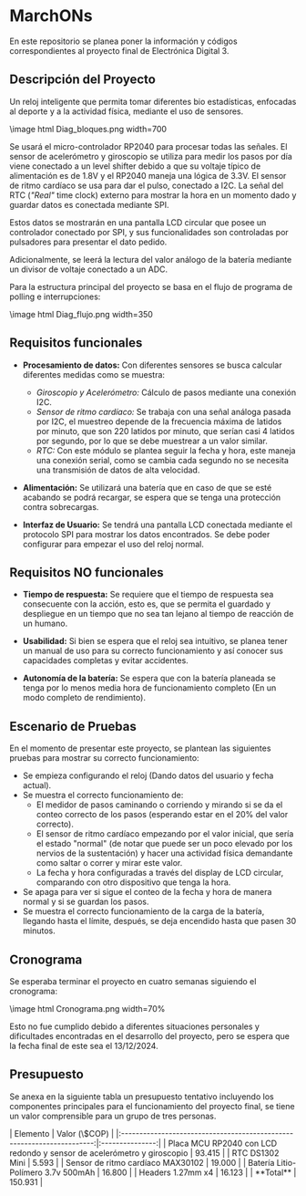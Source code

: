# MarchONs

En este repositorio se planea poner la información y códigos correspondientes al proyecto final de Electrónica Digital 3.

## Descripción del Proyecto

Un reloj inteligente que permita tomar diferentes bio estadísticas, enfocadas al deporte y a la actividad física, mediante el uso de sensores.

\image html Diag_bloques.png width=700

Se usará el micro-controlador RP2040 para procesar todas las señales. El sensor de acelerómetro y giroscopio se utiliza para medir los pasos por día viene conectado a un level shifter debido a que su voltaje típico de alimentación es de 1.8V y el RP2040 maneja una lógica de 3.3V. El sensor de ritmo cardíaco se usa para dar el pulso, conectado a I2C. La señal del RTC (*"Real"* time clock) externo para mostrar la hora en un momento dado y guardar datos es conectada mediante SPI.

Estos datos se mostrarán en una pantalla LCD circular que posee un controlador conectado por SPI, y sus funcionalidades son controladas por pulsadores para presentar el dato pedido.

Adicionalmente, se leerá la lectura del valor análogo de la batería mediante un divisor de voltaje conectado a un ADC.

Para la estructura principal del proyecto se basa en el flujo de programa de polling e interrupciones:

\image html Diag_flujo.png width=350



## Requisitos funcionales

- **Procesamiento de datos:** Con diferentes sensores se busca calcular diferentes medidas como se muestra:
  - *Giroscopio y Acelerómetro:* Cálculo de pasos mediante una conexión I2C.
  - *Sensor de ritmo cardíaco:* Se trabaja con una señal análoga pasada por I2C, el muestreo depende de la frecuencia máxima de latidos por minuto, que son 220 latidos por minuto, que serían casi 4 latidos por segundo, por lo que se debe muestrear a un valor similar.
  - *RTC:* Con este módulo se plantea seguir la fecha y hora, este maneja una conexión serial, como se cambia cada segundo no se necesita una transmisión de datos de alta velocidad.

- **Alimentación:** Se utilizará una batería que en caso de que se esté acabando se podrá recargar, se espera que se tenga una protección contra sobrecargas.

- **Interfaz de Usuario:** Se tendrá una pantalla LCD conectada mediante el protocolo SPI para mostrar los datos encontrados. Se debe poder configurar para empezar el uso del reloj normal.

## Requisitos NO funcionales

- **Tiempo de respuesta:** Se requiere que el tiempo de respuesta sea consecuente con la acción, esto es, que se permita el guardado y despliegue en un tiempo que no sea tan lejano al tiempo de reacción de un humano.
  
- **Usabilidad:** Si bien se espera que el reloj sea intuitivo, se planea tener un manual de uso para su correcto funcionamiento y así conocer sus capacidades completas y evitar accidentes.
  
- **Autonomía de la batería:** Se espera que con la batería planeada se tenga por lo menos media hora de funcionamiento completo (En un modo completo de rendimiento).

## Escenario de Pruebas

En el momento de presentar este proyecto, se plantean las siguientes pruebas para mostrar su correcto funcionamiento:

- Se empieza configurando el reloj (Dando datos del usuario y fecha actual).
- Se muestra el correcto funcionamiento de:
  - El medidor de pasos caminando o corriendo y mirando si se da el conteo correcto de los pasos (esperando estar en el 20% del valor correcto).
  - El sensor de ritmo cardíaco empezando por el valor inicial, que sería el estado "normal" (de notar que puede ser un poco elevado por los nervios de la sustentación) y hacer una actividad física demandante como saltar o correr y mirar este valor.
  - La fecha y hora configuradas a través del display de LCD circular, comparando con otro dispositivo que tenga la hora.
- Se apaga para ver si sigue el conteo de la fecha y hora de manera normal y si se guardan los pasos.
- Se muestra el correcto funcionamiento de la carga de la batería, llegando hasta el límite, después, se deja encendido hasta que pasen 30 minutos.
## Cronograma
Se esperaba terminar el proyecto en cuatro semanas siguiendo el cronograma:

\image html Cronograma.png width=70%

Esto no fue cumplido debido a diferentes situaciones personales y dificultades encontradas en el desarrollo del proyecto, pero se espera que la fecha final de este sea el 13/12/2024.

## Presupuesto

Se anexa en la siguiente tabla un presupuesto tentativo incluyendo los componentes principales para el funcionamiento del proyecto final, se tiene un valor comprensible para un grupo de tres personas.

<div style="justify-self:center;">
| Elemento                                                               | Valor (\$COP)   |
|:----------------------------------------------------------------------:|:---------------:|
| Placa MCU RP2040 con LCD redondo y sensor de acelerómetro y giroscopio | 93.415          |
| RTC DS1302 Mini                                                        | 5.593           |
| Sensor de ritmo cardíaco MAX30102                                      | 19.000          |
| Batería Litio-Polímero 3.7v 500mAh                                     | 16.800          |
| Headers 1.27mm x4                                                      | 16.123          |
| **Total**                                                              | 150.931         |
</div>